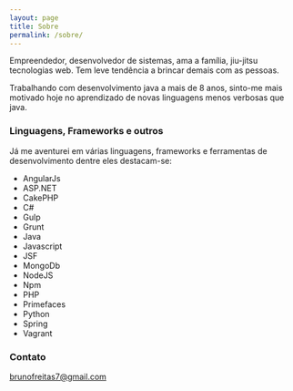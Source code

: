 ```yaml
---
layout: page
title: Sobre
permalink: /sobre/
---
```


Empreendedor, desenvolvedor de sistemas, ama a família, jiu-jitsu tecnologias web. Tem leve tendência a brincar demais com as pessoas.

Trabalhando com desenvolvimento java a mais de 8 anos, sinto-me mais motivado hoje no aprendizado de novas linguagens menos verbosas que java.

### Linguagens, Frameworks e outros

Já me aventurei em várias linguagens, frameworks e ferramentas de desenvolvimento dentre eles destacam-se:

+ AngularJs
+ ASP.NET
+ CakePHP
+ C#
+ Gulp
+ Grunt
+ Java
+ Javascript
+ JSF
+ MongoDb
+ NodeJS
+ Npm
+ PHP
+ Primefaces
+ Python
+ Spring
+ Vagrant

### Contato

[brunofreitas7@gmail.com](mailto:brunofreitas7@gmail.com)
